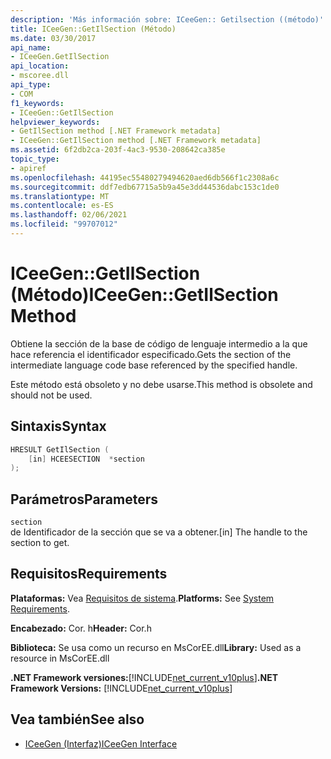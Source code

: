 ```yaml
---
description: 'Más información sobre: ICeeGen:: Getilsection ((método)'
title: ICeeGen::GetIlSection (Método)
ms.date: 03/30/2017
api_name:
- ICeeGen.GetIlSection
api_location:
- mscoree.dll
api_type:
- COM
f1_keywords:
- ICeeGen::GetIlSection
helpviewer_keywords:
- GetIlSection method [.NET Framework metadata]
- ICeeGen::GetIlSection method [.NET Framework metadata]
ms.assetid: 6f2db2ca-203f-4ac3-9530-208642ca385e
topic_type:
- apiref
ms.openlocfilehash: 44195ec55480279494620aed6db566f1c2308a6c
ms.sourcegitcommit: ddf7edb67715a5b9a45e3dd44536dabc153c1de0
ms.translationtype: MT
ms.contentlocale: es-ES
ms.lasthandoff: 02/06/2021
ms.locfileid: "99707012"
---
```

# <a name="iceegengetilsection-method"></a><span data-ttu-id="7392f-103">ICeeGen::GetIlSection (Método)</span><span class="sxs-lookup"><span data-stu-id="7392f-103">ICeeGen::GetIlSection Method</span></span>

<span data-ttu-id="7392f-104">Obtiene la sección de la base de código de lenguaje intermedio a la que hace referencia el identificador especificado.</span><span class="sxs-lookup"><span data-stu-id="7392f-104">Gets the section of the intermediate language code base referenced by the specified handle.</span></span>  
  
 <span data-ttu-id="7392f-105">Este método está obsoleto y no debe usarse.</span><span class="sxs-lookup"><span data-stu-id="7392f-105">This method is obsolete and should not be used.</span></span>  
  
## <a name="syntax"></a><span data-ttu-id="7392f-106">Sintaxis</span><span class="sxs-lookup"><span data-stu-id="7392f-106">Syntax</span></span>  
  
```cpp  
HRESULT GetIlSection (  
    [in] HCEESECTION  *section  
);  
```  
  
## <a name="parameters"></a><span data-ttu-id="7392f-107">Parámetros</span><span class="sxs-lookup"><span data-stu-id="7392f-107">Parameters</span></span>  

 `section`  
 <span data-ttu-id="7392f-108">de Identificador de la sección que se va a obtener.</span><span class="sxs-lookup"><span data-stu-id="7392f-108">[in] The handle to the section to get.</span></span>  
  
## <a name="requirements"></a><span data-ttu-id="7392f-109">Requisitos</span><span class="sxs-lookup"><span data-stu-id="7392f-109">Requirements</span></span>  

 <span data-ttu-id="7392f-110">**Plataformas:** Vea [Requisitos de sistema](../../get-started/system-requirements.md).</span><span class="sxs-lookup"><span data-stu-id="7392f-110">**Platforms:** See [System Requirements](../../get-started/system-requirements.md).</span></span>  
  
 <span data-ttu-id="7392f-111">**Encabezado:** Cor. h</span><span class="sxs-lookup"><span data-stu-id="7392f-111">**Header:** Cor.h</span></span>  
  
 <span data-ttu-id="7392f-112">**Biblioteca:** Se usa como un recurso en MsCorEE.dll</span><span class="sxs-lookup"><span data-stu-id="7392f-112">**Library:** Used as a resource in MsCorEE.dll</span></span>  
  
 <span data-ttu-id="7392f-113">**.NET Framework versiones:**[!INCLUDE[net_current_v10plus](../../../../includes/net-current-v10plus-md.md)]</span><span class="sxs-lookup"><span data-stu-id="7392f-113">**.NET Framework Versions:** [!INCLUDE[net_current_v10plus](../../../../includes/net-current-v10plus-md.md)]</span></span>  
  
## <a name="see-also"></a><span data-ttu-id="7392f-114">Vea también</span><span class="sxs-lookup"><span data-stu-id="7392f-114">See also</span></span>

- [<span data-ttu-id="7392f-115">ICeeGen (Interfaz)</span><span class="sxs-lookup"><span data-stu-id="7392f-115">ICeeGen Interface</span></span>](iceegen-interface.md)
